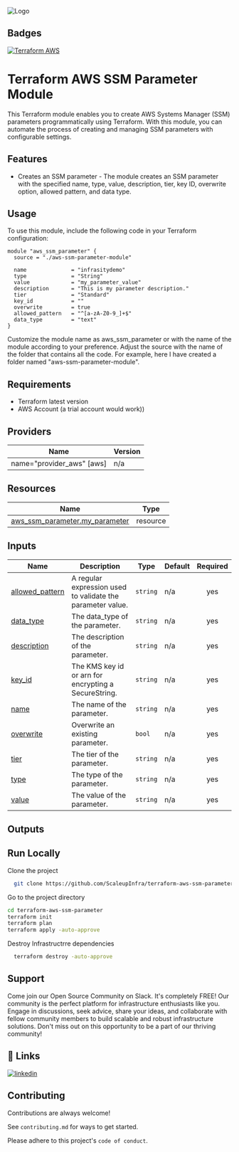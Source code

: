 
![Logo](https://autoscaleupinfra-buckets.s3.ap-northeast-1.amazonaws.com/1.png?response-content-disposition=inline&X-Amz-Security-Token=IQoJb3JpZ2luX2VjEHgaCmFwLXNvdXRoLTEiRzBFAiEArvjtoCQOyS0UUaYg9iuoDTzlT9dcAZsrFMhqH7WhRkECICYc0exc6U4C3r7jkgt04f9F%2Feds5%2B867eiSdBd6NHkpKu0CCNH%2F%2F%2F%2F%2F%2F%2F%2F%2F%2FwEQABoMODM0Mjc3NzY3NDM2IgzD2wylrkOqA1M9rgsqwQKdB2dOXEwxTk3rcw5eeoWvsZMqSizn%2FiEK5sqzSnWbbJXovNwBSFgSJW8E4WClk13wWepFObrGwBDf6HejBN1ozg%2BhuivCOSx5bEjhmy%2FvoKmoV%2Bt%2FrnIffXsQajjbwpRe3rswK1YosvR2%2BJbvFIy6Q33l4JVdE9e30ldorSE6ION3x4Jk0%2FAa4ZgZFBcuLIP9m%2BbCITnq8RMH6p0bAvUu%2FrflKkPlgNWIGWL3vWqp2RBJSrJq5JlOC%2BsUL9aud%2FW1WqV3hyxeBJAsWBKWKjzxuQP6NvD5DZQUmietpsagP7bJ300FbVJj3HBg826aJgWTHlxPaB5fYo8TV1H5Ah%2BFRk7oiNnjYqwStNiAaESbYjvZZzKCRqJV%2FPqpnxgrjakwphQT3xaLSxg0kcl567VCBfBRt%2F3KhH9xxDBemmZgoCEwz4fQpAY6swJAzZGvPhKv0Q7Kzz8lQjUgqvGzgAqbj115jp9hpZw3U%2BpxgJIGEWBuY1PZbcvpA12tuTw2HXWDCFh3TTKdOxapzc%2B%2BUPcBlP65fSZlacEUFeswiV4ujEvbQTvTrgvOYAO6mluh9wIBqn0XHnLIikbv3XlVlP%2BIe4dzdkC0oGwEDDnK5tVChCwlYA%2FYo2axu8pRx3qKyWKJ5J4ddok8uVxvpXk1Dz3%2FPqjFqbWfiOs%2FxtZUDlBHGpFOmJBGxbCjTSppw3VDCo1y2COP6CokHMG8lJAXL%2BMLe0%2FmsvIdJy%2Fk6TbqXA1oCJzvEUY4N%2F%2BthylubX7DOf3jdVl4Ejv2cd9fJJhBRzOefZiopOoymZqfVl9LLQe6SeBhCbhKml7fpYfd5se29t3hNsTynkrDmCfHgtwp&X-Amz-Algorithm=AWS4-HMAC-SHA256&X-Amz-Date=20230622T102749Z&X-Amz-SignedHeaders=host&X-Amz-Expires=300&X-Amz-Credential=ASIA4EPWUPEGC2EZKCF7%2F20230622%2Fap-northeast-1%2Fs3%2Faws4_request&X-Amz-Signature=aa25867addd41652a115235bdce59790c9c03fb62c30d44598baa8a5844fec72)


## Badges

[![Terraform AWS](https://github.com/ScaleupInfra/terraform-aws-ssm-parameter-store/actions/workflows/main.yml/badge.svg)](https://github.com/ScaleupInfra/terraform-aws-ssm-parameter-store/actions/workflows/main.yml)


# Terraform AWS SSM Parameter Module

This Terraform module enables you to create AWS Systems Manager (SSM) parameters programmatically using Terraform. With this module, you can automate the process of creating and managing SSM parameters with configurable settings.

## Features

- Creates an SSM parameter - The module creates an SSM parameter with the specified name, type, value, description, tier, key ID, overwrite option, allowed pattern, and data type.


## Usage

To use this module, include the following code in your Terraform configuration:

``` hcl
module "aws_ssm_parameter" {
  source = "./aws-ssm-parameter-module"

  name              = "infrasitydemo"
  type              = "String"
  value             = "my_parameter_value"
  description       = "This is my parameter description."
  tier              = "Standard"
  key_id            = ""
  overwrite         = true
  allowed_pattern   = "^[a-zA-Z0-9_]+$"
  data_type         = "text"
}

```
Customize the module name as aws_ssm_parameter or with the name of the module according to your preference. Adjust the source with the name of the folder that contains all the code. For example, here I have created a folder named "aws-ssm-parameter-module".

## Requirements

- Terraform latest version
- AWS Account (a trial account would work))

## Providers

| Name | Version |
|------|---------|
|  name="provider_aws" [aws] | n/a |


## Resources

| Name | Type |
|------|------|
| [aws_ssm_parameter.my_parameter](https://registry.terraform.io/providers/hashicorp/aws/latest/docs/resources/ssm_parameter) | resource |


## Inputs


| Name | Description | Type | Default | Required |
|------|-------------|------|---------|:--------:|
|  [allowed\_pattern](#input\_allowed\_pattern) | A regular expression used to validate the parameter value. | `string` | n/a | yes |
|  [data\_type](#input\_data\_type) | The data\_type of the parameter. | `string` | n/a | yes |
| [description](#input\_description) | The description of the parameter. | `string` | n/a | yes |
| [key\_id](#input\_key\_id) | The KMS key id or arn for encrypting a SecureString. | `string` | n/a | yes |
| [name](#input\_name) | The name of the parameter. | `string` | n/a | yes |
| [overwrite](#input\_overwrite) | Overwrite an existing parameter. | `bool` | n/a | yes |
|[tier](#input\_tier) | The tier of the parameter. | `string` | n/a | yes |
| [type](#input\_type) | The type of the parameter. | `string` | n/a | yes |
| [value](#input\_value) | The value of the parameter. | `string` | n/a | yes |

## Outputs

## Run Locally

Clone the project

```bash
  git clone https://github.com/ScaleupInfra/terraform-aws-ssm-parameter.git

```

Go to the project directory

```bash
cd terraform-aws-ssm-parameter
terraform init
terraform plan
terraform apply -auto-approve

```

Destroy Infrastructrre  dependencies

```bash
  terraform destroy -auto-approve
```



## Support

Come join our Open Source Community on Slack. It's completely FREE! Our community is the perfect platform for infrastructure enthusiasts like you. Engage in discussions, seek advice, share your ideas, and collaborate with fellow community members to build scalable and robust infrastructure solutions. Don't miss out on this opportunity to be a part of our thriving community!



## 🔗 Links

[![linkedin](https://img.shields.io/badge/linkedin-0A66C2?style=for-the-badge&logo=linkedin&logoColor=white)](https://www.linkedin.com/)



## Contributing

Contributions are always welcome!

See `contributing.md` for ways to get started.

Please adhere to this project's `code of conduct`.










